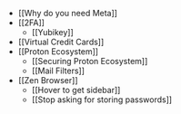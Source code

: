 - [[Why do you need Meta]]
- [[2FA]]
	- [[Yubikey]]
- [[Virtual Credit Cards]]
- [[Proton Ecosystem]]
	- [[Securing Proton Ecosystem]]
	- [[Mail Filters]]
- [[Zen Browser]]
	- [[Hover to get sidebar]]
	- [[Stop asking for storing passwords]]